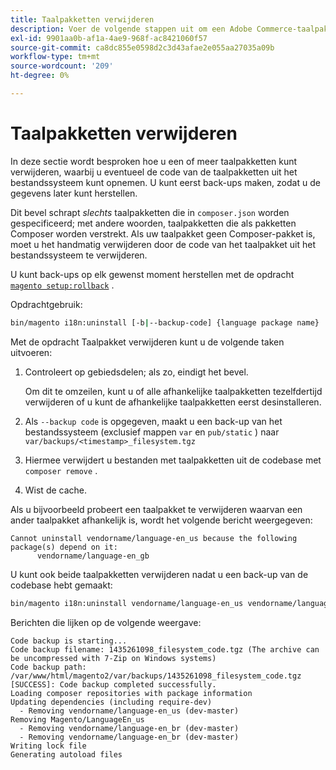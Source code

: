 ```yaml
---
title: Taalpakketten verwijderen
description: Voer de volgende stappen uit om een Adobe Commerce-taalpakket te verwijderen.
exl-id: 9901aa0b-af1a-4ae9-968f-ac8421060f57
source-git-commit: ca8dc855e0598d2c3d43afae2e055aa27035a09b
workflow-type: tm+mt
source-wordcount: '209'
ht-degree: 0%

---
```


# Taalpakketten verwijderen

In deze sectie wordt besproken hoe u een of meer taalpakketten kunt verwijderen, waarbij u eventueel de code van de taalpakketten uit het bestandssysteem kunt opnemen. U kunt eerst back-ups maken, zodat u de gegevens later kunt herstellen.

Dit bevel schrapt *slechts* taalpakketten die in `composer.json` worden gespecificeerd; met andere woorden, taalpakketten die als pakketten Composer worden verstrekt. Als uw taalpakket geen Composer-pakket is, moet u het handmatig verwijderen door de code van het taalpakket uit het bestandssysteem te verwijderen.

U kunt back-ups op elk gewenst moment herstellen met de opdracht [`magento setup:rollback`](uninstall-modules.md#roll-back-the-file-system-database-or-media-files) .

Opdrachtgebruik:

```bash
bin/magento i18n:uninstall [-b|--backup-code] {language package name} ... {language package name}
```

Met de opdracht Taalpakket verwijderen kunt u de volgende taken uitvoeren:

1. Controleert op gebiedsdelen; als zo, eindigt het bevel.

   Om dit te omzeilen, kunt u of alle afhankelijke taalpakketten tezelfdertijd verwijderen of u kunt de afhankelijke taalpakketten eerst desinstalleren.

1. Als `--backup code` is opgegeven, maakt u een back-up van het bestandssysteem (exclusief mappen `var` en `pub/static` ) naar `var/backups/<timestamp>_filesystem.tgz`
1. Hiermee verwijdert u bestanden met taalpakketten uit de codebase met `composer remove` .
1. Wist de cache.

Als u bijvoorbeeld probeert een taalpakket te verwijderen waarvan een ander taalpakket afhankelijk is, wordt het volgende bericht weergegeven:

```
Cannot uninstall vendorname/language-en_us because the following package(s) depend on it:
      vendorname/language-en_gb
```

U kunt ook beide taalpakketten verwijderen nadat u een back-up van de codebase hebt gemaakt:

```bash
bin/magento i18n:uninstall vendorname/language-en_us vendorname/language-en_gb --backup-code
```

Berichten die lijken op de volgende weergave:

```
Code backup is starting...
Code backup filename: 1435261098_filesystem_code.tgz (The archive can be uncompressed with 7-Zip on Windows systems)
Code backup path: /var/www/html/magento2/var/backups/1435261098_filesystem_code.tgz
[SUCCESS]: Code backup completed successfully.
Loading composer repositories with package information
Updating dependencies (including require-dev)
  - Removing vendorname/language-en_us (dev-master)
Removing Magento/LanguageEn_us
  - Removing vendorname/language-en_br (dev-master)
  - Removing vendorname/language-en_br (dev-master)
Writing lock file
Generating autoload files
```
